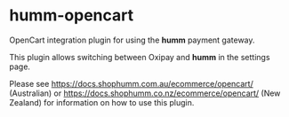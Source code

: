 # humm-opencart

OpenCart integration plugin for using the **humm** payment gateway.

This plugin allows switching between Oxipay and **humm** in the settings page.

Please see https://docs.shophumm.com.au/ecommerce/opencart/ (Australian) or https://docs.shophumm.co.nz/ecommerce/opencart/ (New Zealand) for information on how to use this plugin. 
